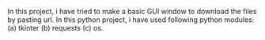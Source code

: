 In this project, i have tried to make a basic GUI window to download the files by pasting url. In this python project, i have used following python modules: (a) tkinter (b) requests (c) os. 
